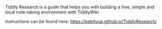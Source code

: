 Tiddly Research is a guide that helps you with building a free, simple and local note-taking environment with TiddlyWiki

Instructions can be found here: https://kebifurai.github.io/TiddlyResearch/
